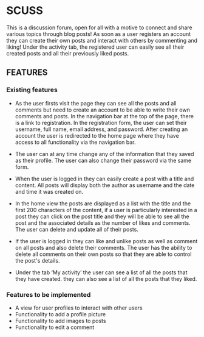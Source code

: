 # SCUSS

This is a discussion forum, open for all with a motive to connect and share various topics through blog posts! As soon as a user registers an account they can create their own posts and interact with others by commenting and liking! Under the activity tab, the registered user can easily see all their created posts and all their previously liked posts.

## FEATURES

### Existing features

- As the user firsts visit the page they can see all the posts and all comments but need to create an account to be able to write their own comments and posts. In the navigation bar at the top of the page, there is a link to registration. In the registration form, the user can set their username, full name, email address, and password. After creating an account the user is redirected to the home page where they have access to all functionality via the navigation bar.

- The user can at any time change any of the information that they saved as their profile. The user can also change their password via the same form.

- When the user is logged in they can easily create a post with a title and content. All posts will display both the author as username and the date and time it was created on.

- In the home view the posts are displayed as a list with the title and the first 200 characters of the content, if a user is particularly interested in a post they can click on the post title and they will be able to see all the post and the associated details as the number of likes and comments. The user can delete and update all of their posts.

- If the user is logged in they can like and unlike posts as well as comment on all posts and also delete their comments. The user has the ability to delete all comments on their own posts so that they are able to control the post's details. 

- Under the tab ‘My activity’ the user can see a list of all the posts that they have created. they can also see a list of all the posts that they liked.


### Features to be implemented

- A view for user profiles to interact with other users
- Functionality to add a profile picture
- Functionality to add images to posts
- Functionality to edit a comment
